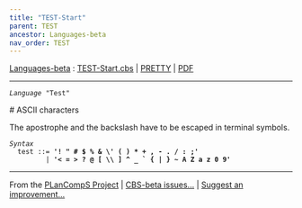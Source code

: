 ```yaml
---
title: "TEST-Start"
parent: TEST
ancestor: Languages-beta
nav_order: TEST
---
```


[Languages-beta] : [TEST-Start.cbs] \| [PRETTY] \| [PDF]


----
<div class="highlighter-rouge"><pre class="highlight"><code><i class="keyword">Language</i> <span id="Language_Test">"Test"</span></code></pre></div>
# ASCII characters


The apostrophe and the backslash have to be escaped in terminal symbols.


<div class="highlighter-rouge"><pre class="highlight"><code><i class="keyword">Syntax</i>
  <i class="keyword"></i><i class="var"></i><span class="syn-name"><span id="SyntaxName_test">test</span></span> ::= <b class="atom">'! " # $ % & \' ( ) * + , - . / : ;'</b>
         | <b class="atom">'< = > ? @ [ \\ ] ^ _ ` { | } ~ A Z a z 0 9'</b></code></pre></div>



[Funcons-beta]: /CBS-beta/docs/Funcons-beta
  "FUNCONS-BETA"
[Unstable-Funcons-beta]: /CBS-beta/docs/Unstable-Funcons-beta
  "UNSTABLE-FUNCONS-BETA"
[Languages-beta]: /CBS-beta/docs/Languages-beta
  "LANGUAGES-BETA"
[Unstable-Languages-beta]: /CBS-beta/docs/Unstable-Languages-beta
  "UNSTABLE-LANGUAGES-BETA"
[CBS-beta]: /CBS-beta
  "CBS-BETA"
[TEST-Start.cbs]: https://github.com/plancomps/CBS-beta/blob/master/Unstable-Languages-beta/Test/TEST-cbs/TEST/TEST-Start/TEST-Start.cbs
  "CBS SOURCE FILE ON GITHUB"
[PLAIN]: /CBS-beta/docs/Unstable-Languages-beta/Test/TEST-cbs/TEST/TEST-Start
  "CBS SOURCE WEB PAGE"
[PRETTY]: /CBS-beta/math/Unstable-Languages-beta/Test/TEST-cbs/TEST/TEST-Start
  "CBS-KATEX WEB PAGE"
[PDF]: /CBS-beta/math/Unstable-Languages-beta/Test/TEST-cbs/TEST/TEST-Start/TEST-Start.pdf
  "CBS-LATEX PDF FILE"
[PLanCompS Project]: https://plancomps.github.io
  "PROGRAMMING LANGUAGE COMPONENTS AND SPECIFICATIONS PROJECT HOME PAGE"

____

From the [PLanCompS Project] | [CBS-beta issues...] | [Suggest an improvement...]

[CBS-beta issues...]: https://github.com/plancomps/CBS-beta/issues
   "CBS-BETA ISSUE REPORTS ON GITHUB"
 [Suggest an improvement...]: mailto:plancomps@gmail.com?Subject=CBS-beta%20-%20comment&Body=Re%3A%20CBS-beta%20specification%20at%20TEST/TEST-Start/TEST-Start.cbs%0A%0AComment/Query/Issue/Suggestion%3A%0A%0A%0ASignature%3A%0A
   "GENERATE AN EMAIL TEMPLATE"

